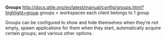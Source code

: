 



**Groups**
http://docs.qtile.org/en/latest/manual/config/groups.html?highlight=group
groups = workspaces
each client belongs to 1 group

Groups can be configured to show and hide themselves when they’re not empty, spawn applications for them when they start, automatically acquire certain groups, and various other options.
